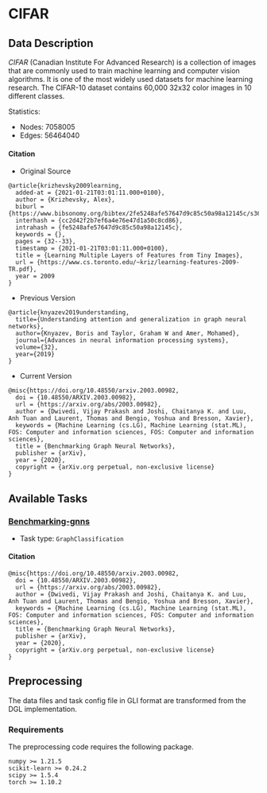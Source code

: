 # CIFAR
## Data Description

*CIFAR*  (Canadian Institute For Advanced Research) is a collection of images that are commonly used to train machine learning and computer vision algorithms. It is one of the most widely used datasets for machine learning research. The CIFAR-10 dataset contains 60,000 32x32 color images in 10 different classes.

Statistics:

- Nodes: 7058005
- Edges: 56464040

#### Citation
- Original Source
```
@article{krizhevsky2009learning,
  added-at = {2021-01-21T03:01:11.000+0100},
  author = {Krizhevsky, Alex},
  biburl = {https://www.bibsonomy.org/bibtex/2fe5248afe57647d9c85c50a98a12145c/s364315},
  interhash = {cc2d42f2b7ef6a4e76e47d1a50c8cd86},
  intrahash = {fe5248afe57647d9c85c50a98a12145c},
  keywords = {},
  pages = {32--33},
  timestamp = {2021-01-21T03:01:11.000+0100},
  title = {Learning Multiple Layers of Features from Tiny Images},
  url = {https://www.cs.toronto.edu/~kriz/learning-features-2009-TR.pdf},
  year = 2009
}
```
- Previous Version
```
@article{knyazev2019understanding,
  title={Understanding attention and generalization in graph neural networks},
  author={Knyazev, Boris and Taylor, Graham W and Amer, Mohamed},
  journal={Advances in neural information processing systems},
  volume={32},
  year={2019}
}
```
- Current Version
```
@misc{https://doi.org/10.48550/arxiv.2003.00982,
  doi = {10.48550/ARXIV.2003.00982},
  url = {https://arxiv.org/abs/2003.00982},
  author = {Dwivedi, Vijay Prakash and Joshi, Chaitanya K. and Luu, Anh Tuan and Laurent, Thomas and Bengio, Yoshua and Bresson, Xavier},
  keywords = {Machine Learning (cs.LG), Machine Learning (stat.ML), FOS: Computer and information sciences, FOS: Computer and information sciences},
  title = {Benchmarking Graph Neural Networks},
  publisher = {arXiv},
  year = {2020},
  copyright = {arXiv.org perpetual, non-exclusive license}
}

```

## Available Tasks
### [Benchmarking-gnns](https://github.com/graphdeeplearning/benchmarking-gnns/)
- Task type:  `GraphClassification`

#### Citation
```
@misc{https://doi.org/10.48550/arxiv.2003.00982,
  doi = {10.48550/ARXIV.2003.00982},
  url = {https://arxiv.org/abs/2003.00982},
  author = {Dwivedi, Vijay Prakash and Joshi, Chaitanya K. and Luu, Anh Tuan and Laurent, Thomas and Bengio, Yoshua and Bresson, Xavier},
  keywords = {Machine Learning (cs.LG), Machine Learning (stat.ML), FOS: Computer and information sciences, FOS: Computer and information sciences},
  title = {Benchmarking Graph Neural Networks},
  publisher = {arXiv},
  year = {2020},
  copyright = {arXiv.org perpetual, non-exclusive license}
}

```

## Preprocessing
The data files and task config file in GLI format are transformed from the DGL implementation.

### Requirements
The preprocessing code requires the following package.

```
numpy >= 1.21.5
scikit-learn >= 0.24.2
scipy >= 1.5.4
torch >= 1.10.2
```
